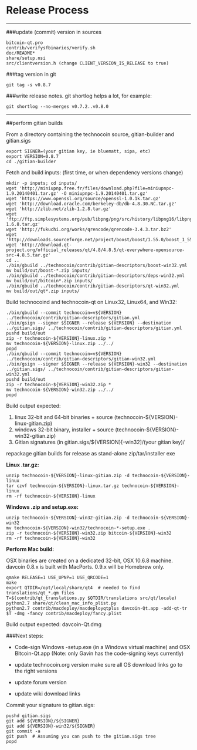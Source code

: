 Release Process
====================

* * *

###update (commit) version in sources


	bitcoin-qt.pro
	contrib/verifysfbinaries/verify.sh
	doc/README*
	share/setup.nsi
	src/clientversion.h (change CLIENT_VERSION_IS_RELEASE to true)

###tag version in git

	git tag -s v0.8.7

###write release notes. git shortlog helps a lot, for example:

	git shortlog --no-merges v0.7.2..v0.8.0

* * *

##perform gitian builds

 From a directory containing the technocoin source, gitian-builder and gitian.sigs
  
	export SIGNER=(your gitian key, ie bluematt, sipa, etc)
	export VERSION=0.8.7
	cd ./gitian-builder

 Fetch and build inputs: (first time, or when dependency versions change)

	mkdir -p inputs; cd inputs/
	wget 'http://miniupnp.free.fr/files/download.php?file=miniupnpc-1.9.20140401.tar.gz' -O miniupnpc-1.9.20140401.tar.gz'
	wget 'https://www.openssl.org/source/openssl-1.0.1k.tar.gz'
	wget 'http://download.oracle.com/berkeley-db/db-4.8.30.NC.tar.gz'
	wget 'http://zlib.net/zlib-1.2.8.tar.gz'
	wget 'ftp://ftp.simplesystems.org/pub/libpng/png/src/history/libpng16/libpng-1.6.8.tar.gz'
	wget 'http://fukuchi.org/works/qrencode/qrencode-3.4.3.tar.bz2'
	wget 'http://downloads.sourceforge.net/project/boost/boost/1.55.0/boost_1_55_0.tar.bz2'
	wget 'http://download.qt-project.org/official_releases/qt/4.8/4.8.5/qt-everywhere-opensource-src-4.8.5.tar.gz'
	cd ..
	./bin/gbuild ../technocoin/contrib/gitian-descriptors/boost-win32.yml
	mv build/out/boost-*.zip inputs/
	./bin/gbuild ../technocoin/contrib/gitian-descriptors/deps-win32.yml
	mv build/out/bitcoin*.zip inputs/
	./bin/gbuild ../technocoin/contrib/gitian-descriptors/qt-win32.yml
	mv build/out/qt*.zip inputs/

 Build technocoind and technocoin-qt on Linux32, Linux64, and Win32:
  
	./bin/gbuild --commit technocoin=v${VERSION} ../technocoin/contrib/gitian-descriptors/gitian.yml
	./bin/gsign --signer $SIGNER --release ${VERSION} --destination ../gitian.sigs/ ../technocoin/contrib/gitian-descriptors/gitian.yml
	pushd build/out
	zip -r technocoin-${VERSION}-linux.zip *
	mv technocoin-${VERSION}-linux.zip ../../
	popd
	./bin/gbuild --commit technocoin=v${VERSION} ../technocoin/contrib/gitian-descriptors/gitian-win32.yml
	./bin/gsign --signer $SIGNER --release ${VERSION}-win32 --destination ../gitian.sigs/ ../technocoin/contrib/gitian-descriptors/gitian-win32.yml
	pushd build/out
	zip -r technocoin-${VERSION}-win32.zip *
	mv technocoin-${VERSION}-win32.zip ../../
	popd

  Build output expected:

  1. linux 32-bit and 64-bit binaries + source (technocoin-${VERSION}-linux-gitian.zip)
  2. windows 32-bit binary, installer + source (technocoin-${VERSION}-win32-gitian.zip)
  3. Gitian signatures (in gitian.sigs/${VERSION}[-win32]/(your gitian key)/

repackage gitian builds for release as stand-alone zip/tar/installer exe

**Linux .tar.gz:**

	unzip technocoin-${VERSION}-linux-gitian.zip -d technocoin-${VERSION}-linux
	tar czvf technocoin-${VERSION}-linux.tar.gz technocoin-${VERSION}-linux
	rm -rf technocoin-${VERSION}-linux

**Windows .zip and setup.exe:**

	unzip technocoin-${VERSION}-win32-gitian.zip -d technocoin-${VERSION}-win32
	mv technocoin-${VERSION}-win32/technocoin-*-setup.exe .
	zip -r technocoin-${VERSION}-win32.zip bitcoin-${VERSION}-win32
	rm -rf technocoin-${VERSION}-win32

**Perform Mac build:**

  OSX binaries are created on a dedicated 32-bit, OSX 10.6.8 machine.
  davcoin 0.8.x is built with MacPorts.  0.9.x will be Homebrew only.

	qmake RELEASE=1 USE_UPNP=1 USE_QRCODE=1
	make
	export QTDIR=/opt/local/share/qt4  # needed to find translations/qt_*.qm files
	T=$(contrib/qt_translations.py $QTDIR/translations src/qt/locale)
	python2.7 share/qt/clean_mac_info_plist.py
	python2.7 contrib/macdeploy/macdeployqtplus davcoin-Qt.app -add-qt-tr $T -dmg -fancy contrib/macdeploy/fancy.plist

 Build output expected: davcoin-Qt.dmg

###Next steps:

* Code-sign Windows -setup.exe (in a Windows virtual machine) and
  OSX Bitcoin-Qt.app (Note: only Gavin has the code-signing keys currently)

* update technocoin.org version
  make sure all OS download links go to the right versions

* update forum version

* update wiki download links

Commit your signature to gitian.sigs:

	pushd gitian.sigs
	git add ${VERSION}/${SIGNER}
	git add ${VERSION}-win32/${SIGNER}
	git commit -a
	git push  # Assuming you can push to the gitian.sigs tree
	popd

